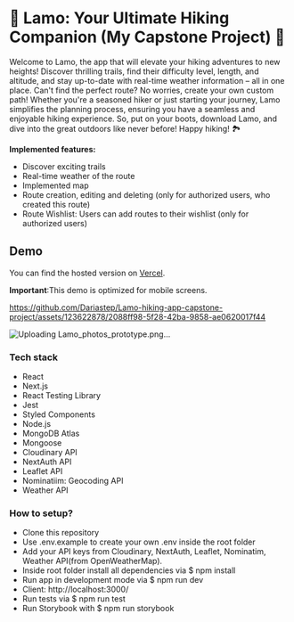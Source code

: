 # 🥾 Lamo: Your Ultimate Hiking Companion (My Capstone Project) 🥾

Welcome to Lamo, the app that will elevate your hiking adventures to new heights! Discover thrilling trails, find their difficulty level, length, and altitude, and stay up-to-date with real-time weather information – all in one place. Can't find the perfect route? No worries, create your own custom path! Whether you're a seasoned hiker or just starting your journey, Lamo simplifies the planning process, ensuring you have a seamless and enjoyable hiking experience. So, put on your boots, download Lamo, and dive into the great outdoors like never before! Happy hiking! 🏞️

**Implemented features:**
- Discover exciting trails
- Real-time weather of the route
- Implemented map
- Route creation, editing and deleting (only for authorized users, who created this route)
- Route Wishlist: Users can add routes to their wishlist (only for authorized users)
  
## Demo
 You can find the hosted version on [Vercel](https://capstone-project-gules.vercel.app).
 
**Important**:This demo is optimized for mobile screens.

https://github.com/Dariastep/Lamo-hiking-app-capstone-project/assets/123622878/2088ff98-5f28-42ba-9858-ae0620017f44

![Uploading Lamo_photos_prototype.png…]()


### Tech stack
- React
- Next.js
- React Testing Library
- Jest
- Styled Components
- Node.js
- MongoDB Atlas
- Mongoose
- Cloudinary API
- NextAuth API
- Leaflet API
- Nominatiim: Geocoding API
- Weather API
  
### How to setup?

- Clone this repository
- Use .env.example to create your own .env inside the root folder
- Add your API keys from Cloudinary, NextAuth, Leaflet, Nominatim, Weather API(from OpenWeatherMap).
- Inside root folder install all dependencies via $ npm install
- Run app in development mode via $ npm run dev
- Client: http://localhost:3000/
- Run tests via $ npm run test
- Run Storybook with $ npm run storybook

